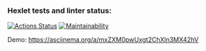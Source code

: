 ### Hexlet tests and linter status:
[![Actions Status](https://github.com/WelenaAlexeeva/frontend-project-44/actions/workflows/hexlet-check.yml/badge.svg)](https://github.com/WelenaAlexeeva/frontend-project-44/actions)
[![Maintainability](https://api.codeclimate.com/v1/badges/b2523617122705363f60/maintainability)](https://codeclimate.com/github/WelenaAlexeeva/frontend-project-44/maintainability)

Demo:
https://asciinema.org/a/mxZXM0pwUxgt2ChXln3MX42hV